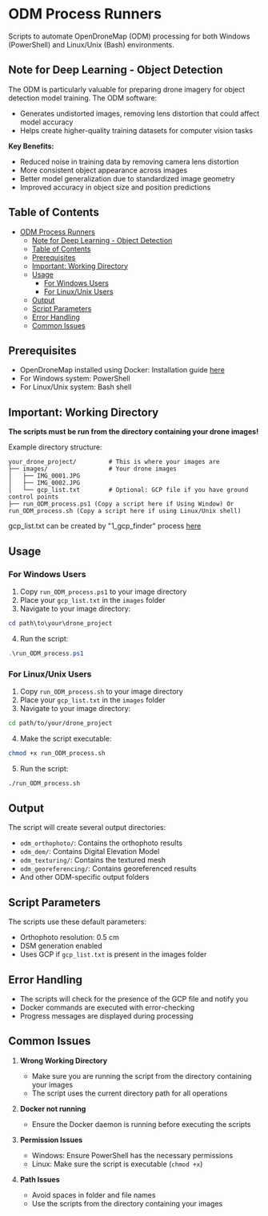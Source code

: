 # ODM Process Runners

Scripts to automate OpenDroneMap (ODM) processing for both Windows (PowerShell) and Linux/Unix (Bash) environments.

## Note for Deep Learning - Object Detection

The ODM is particularly valuable for preparing drone imagery for object detection model training. The ODM software:
- Generates undistorted images, removing lens distortion that could affect model accuracy
- Helps create higher-quality training datasets for computer vision tasks

**Key Benefits:**
- Reduced noise in training data by removing camera lens distortion
- More consistent object appearance across images
- Better model generalization due to standardized image geometry
- Improved accuracy in object size and position predictions

## Table of Contents

- [ODM Process Runners](#odm-process-runners)
  - [Note for Deep Learning - Object Detection](#note-for-deep-learning---object-detection)
  - [Table of Contents](#table-of-contents)
  - [Prerequisites](#prerequisites)
  - [Important: Working Directory](#important-working-directory)
  - [Usage](#usage)
    - [For Windows Users](#for-windows-users)
    - [For Linux/Unix Users](#for-linuxunix-users)
  - [Output](#output)
  - [Script Parameters](#script-parameters)
  - [Error Handling](#error-handling)
  - [Common Issues](#common-issues)

## Prerequisites

- OpenDroneMap installed using Docker: Installation guide [here](https://github.com/OpenDroneMap/ODM)
- For Windows system: PowerShell
- For Linux/Unix system: Bash shell
  
## Important: Working Directory

**The scripts must be run from the directory containing your drone images!**

Example directory structure:
```
your_drone_project/         # This is where your images are
├── images/                 # Your drone images
│   ├── IMG_0001.JPG
│   ├── IMG_0002.JPG
│   └── gcp_list.txt        # Optional: GCP file if you have ground control points
├── run_ODM_process.ps1 (Copy a script here if Using Window) Or run_ODM_process.sh (Copy a script here if using Linux/Unix shell)
```
gcp_list.txt can be created by "1_gcp_finder" process [here](https://github.com/JacobWashburn-USDA/Ortho_to_image/tree/main/1_gcp_finder)

## Usage

### For Windows Users

1. Copy `run_ODM_process.ps1` to your image directory
2. Place your `gcp_list.txt` in the `images` folder
3. Navigate to your image directory:
```PowerShell
cd path\to\your\drone_project
```
4. Run the script:
```PowerShell
.\run_ODM_process.ps1 
```

### For Linux/Unix Users

1. Copy `run_ODM_process.sh` to your image directory
2. Place your `gcp_list.txt` in the `images` folder
3. Navigate to your image directory:
```bash
cd path/to/your/drone_project
```
4. Make the script executable:
```bash
chmod +x run_ODM_process.sh
```
5. Run the script:
```bash
./run_ODM_process.sh
```

## Output

The script will create several output directories:
- `odm_orthophoto/`: Contains the orthophoto results
- `odm_dem/`: Contains Digital Elevation Model
- `odm_texturing/`: Contains the textured mesh
- `odm_georeferencing/`: Contains georeferenced results
- And other ODM-specific output folders

## Script Parameters

The scripts use these default parameters:
- Orthophoto resolution: 0.5 cm
- DSM generation enabled
- Uses GCP if `gcp_list.txt` is present in the images folder

## Error Handling

- The scripts will check for the presence of the GCP file and notify you
- Docker commands are executed with error-checking
- Progress messages are displayed during processing

## Common Issues

1. **Wrong Working Directory**
   - Make sure you are running the script from the directory containing your images
   - The script uses the current directory path for all operations

2. **Docker not running**
   - Ensure the Docker daemon is running before executing the scripts
   
3. **Permission Issues**
   - Windows: Ensure PowerShell has the necessary permissions
   - Linux: Make sure the script is executable (`chmod +x`)

4. **Path Issues**
   - Avoid spaces in folder and file names
   - Use the scripts from the directory containing your images
